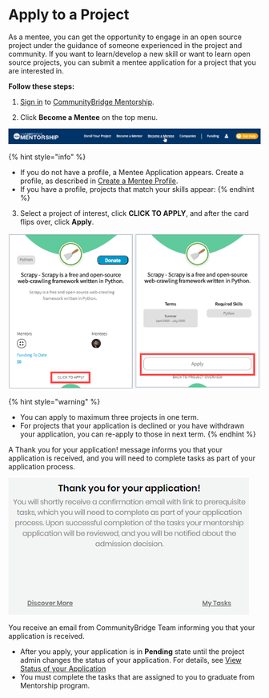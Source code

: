 # Apply to a Project

As a mentee, you can get the opportunity to engage in an open source project under the guidance of someone experienced in the project and community. If you want to learn/develop a new skill or want to learn open source projects, you can submit a mentee application for a project that you are interested in.

**Follow these steps:**

1.  [Sign in](../../../../sso/sign-in/) to [CommunityBridge Mentorship](https://people.dev.platform.linuxfoundation.org/).

2. Click **Become a Mentee** on the top menu.

![](../../../../.gitbook/assets/7418802.png)

{% hint style="info" %}
* If you do not have a profile, a Mentee Application appears. Create a profile, as described in [Create a Mentee Profile](create-a-mentee-profile.md).
* If you have a profile, projects that match your skills appear:
{% endhint %}

3. Select a project of interest, click **CLICK TO APPLY**, and after the card flips over, click **Apply**.

![Apply to a Project](../../../../.gitbook/assets/apply-to-a-project.png)

{% hint style="warning" %}
* You can apply to maximum three projects in one term.
* For projects that your application is declined or you have withdrawn your application, you can re-apply to those in next term.
{% endhint %}

A Thank you for your application! message informs you that your application is received, and you will need to complete tasks as part of your application process.

![](../../../../.gitbook/assets/mentee-applied.png)

You receive an email from CommunityBridge Team informing you that your application is received.  

* After you apply, your application is in **Pending** state until the project admin  changes the status of your application. For details, see [View Status of your Application](../view-status-of-your-application.md)
* You must complete the tasks that are assigned to you to graduate from Mentorship program.

